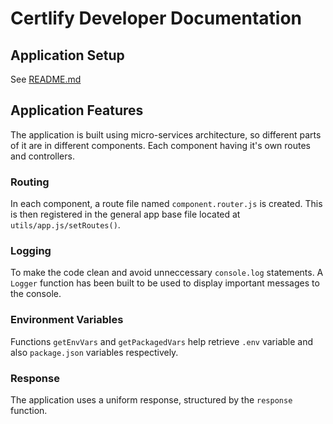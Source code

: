 # Certlify Developer Documentation

## Application Setup
See [README.md](README.md)

## Application Features
The application is built using micro-services architecture, so different parts of it are in different components. Each component having it's own routes and controllers.

### Routing
In each component, a route file named `component.router.js` is created. This is then registered in the general app base file located at `utils/app.js/setRoutes()`.

### Logging
To make the code clean and avoid unneccessary `console.log` statements. A `Logger` function has been built to be used to display important messages to the console.

### Environment Variables
Functions `getEnvVars` and `getPackagedVars` help retrieve `.env` variable and also `package.json` variables respectively.

### Response
The application uses a uniform response, structured by the `response` function.
